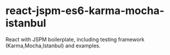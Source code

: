# react-jspm-es6-karma-mocha-istanbul
React with JSPM boilerplate, including testing framework (Karma,Mocha,Istanbul) and examples.

